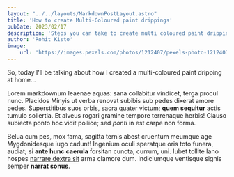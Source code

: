 ```yaml
---
layout: "../../layouts/MarkdownPostLayout.astro"
title: 'How to create Multi-Coloured paint drippings'
pubDate: 2023/02/17
description: 'Steps you can take to create multi coloured paint drippings.'
author: 'Rohit Kisto'
image:
    url: 'https://images.pexels.com/photos/1212407/pexels-photo-1212407.jpeg?auto=compress&cs=tinysrgb&w=1260&h=750&dpr=2' 
---
```

So, today I'll be talking about how I created a multi-coloured paint dripping at home...

Lorem markdownum leaenae aquas: sana collabitur vindicet, terga procul nunc.
Placidos Minyis ut verba renovat subibis sub pedes dixerat amore pedes.
Superstitibus suos orbis, sacra quater victum; **quem sequitur** actis tumulo
sollertia. Et alveus rogari gramine tempore terrenaque herbis! Clauso subiecta
ponto hoc vidit pollice; sed *ponti* in est carpe non forma.

Belua cum pes, mox fama, sagitta ternis abest cruentum meumque age Mygdonidesque
iugo cadunt! Ingenium oculi speratque oris toto funera, audiat; si **ante hunc
caerula** forsitan cuncta, currum, uni. Iubet tollite Iano hospes [narrare
dextra sit](http://stabat.org/iamque.php) arma clamore dum. Indiciumque
ventisque signis semper **narrat sonus**.